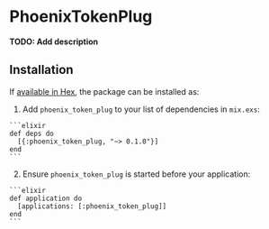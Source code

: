 # PhoenixTokenPlug

**TODO: Add description**

## Installation

If [available in Hex](https://hex.pm/docs/publish), the package can be installed as:

  1. Add `phoenix_token_plug` to your list of dependencies in `mix.exs`:

    ```elixir
    def deps do
      [{:phoenix_token_plug, "~> 0.1.0"}]
    end
    ```

  2. Ensure `phoenix_token_plug` is started before your application:

    ```elixir
    def application do
      [applications: [:phoenix_token_plug]]
    end
    ```

